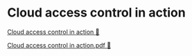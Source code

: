 # Cloud access control in action

[Cloud access control in action 🔗](https://www.coursera.org/learn/cloud-security-risks-identify-and-protect-against-threats/supplement/MdTz8/cloud-access-control-in-action)

[Cloud access control in action.pdf 🔗](https://1drv.ms/b/c/526c45566c8c239a/EYR5l7RTe1tLit35x0Nz5IsB8KP-ZNcqU7gKe0YY3mUDXQ?e=EGib2i)
